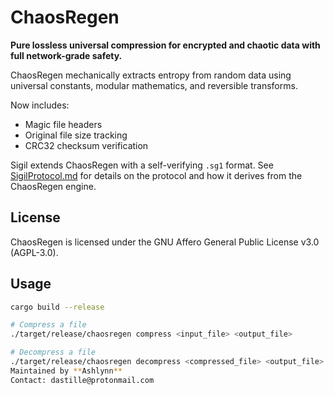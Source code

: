# ChaosRegen

**Pure lossless universal compression for encrypted and chaotic data with full network-grade safety.**

ChaosRegen mechanically extracts entropy from random data using
universal constants, modular mathematics, and reversible transforms.

Now includes:
- Magic file headers
- Original file size tracking
- CRC32 checksum verification

Sigil extends ChaosRegen with a self-verifying `.sg1` format. See
[SigilProtocol.md](SigilProtocol.md) for details on the protocol and how
it derives from the ChaosRegen engine.

## License

ChaosRegen is licensed under the GNU Affero General Public License v3.0 (AGPL-3.0).

## Usage

```bash
cargo build --release

# Compress a file
./target/release/chaosregen compress <input_file> <output_file>

# Decompress a file
./target/release/chaosregen decompress <compressed_file> <output_file>
Maintained by **Ashlynn**
Contact: dastille@protonmail.com
